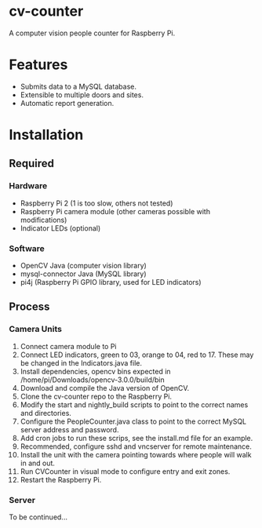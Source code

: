 cv-counter
==========

A computer vision people counter for Raspberry Pi.

# Features
+ Submits data to a MySQL database.
+ Extensible to multiple doors and sites.
+ Automatic report generation.

# Installation
## Required
### Hardware
+ Raspberry Pi 2 (1 is too slow, others not tested)
+ Raspberry Pi camera module (other cameras possible with modifications)
+ Indicator LEDs (optional)
### Software
+ OpenCV Java (computer vision library)
+ mysql-connector Java (MySQL library)
+ pi4j (Raspberry Pi GPIO library, used for LED indicators)
## Process
### Camera Units
1. Connect camera module to Pi
2. Connect LED indicators, green to 03, orange to 04, red to 17. These may be changed in the Indicators.java file.
3. Install dependencies, opencv bins expected in /home/pi/Downloads/opencv-3.0.0/build/bin
4. Download and compile the Java version of OpenCV.
5. Clone the cv-counter repo to the Raspberry Pi.
6. Modify the start and nightly\_build scripts to point to the correct names and directories.
7. Configure the PeopleCounter.java class to point to the correct MySQL server address and password.
8. Add cron jobs to run these scrips, see the install.md file for an example.
9. Recommended, configure sshd and vncserver for remote maintenance.
10. Install the unit with the camera pointing towards where people will walk in and out.
11. Run CVCounter in visual mode to configure entry and exit zones.
12. Restart the Raspberry Pi.
### Server
To be continued...
